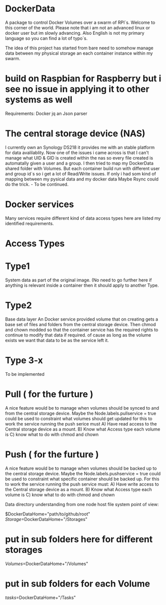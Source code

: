 # DockerData
A package to control Docker Volumes over a swarm of RPI´s.
Welcome to this corner of the world.
Please note that i am not an advanced linux or docker user but im slowly advancing.
Also English is not my primary language so you can find a lot of typo´s.

The idea of this project has started from bare need to somehow manage data between my physical storage an each container instance within my swarm.

# build on Raspbian for Raspberry but i see no issue in applying it to other systems as well
Requirements:
  Docker
  jq    an Json parser
# The central storage device (NAS)
I currently own an Synology DS218 it provides me with an stable platform for data avalilablity.
Now one of the issues i came across is that I can't manage what UID & GID is created within the nas
so every file created is automatally given a user and a group.
I then tried to map my DockerData shared folder with Volumes.
But each container build run with different user and group id´s so i get a lot of Read/Write issues.
If only i had som kind of mapping between my pysical data and my docker data
Maybe Rsync could do the trick. - To be continued.


# Docker services
Many services require different kind of data access types
here are listed my identified requirements.

# Access Types

  # Type1
System data as part of the original image. (No need to go further here if anything is relevant inside a container then it should apply to another Type.

  # Type2
Base data layer
An Docker service provided volume that on creating gets a base set of files and folders from the central storage device. 
Then chmod and chown modded so that the container service has the required rights to continue to modify that data if required.
of cause as long as the volume exists we want that data to be as the service left it.

  # Type 3-x 
To be implemented


# Pull ( for the furture )
A nice feature would be to manage when volumes should be synced to and from the central storage device.
Maybe the Node.labels.pullservice = true could be used to constraint what volumes should get updated
for this to work the service running the push serice must 
 A) Have read access to the Central storage device as a mount.
 B) Know what Access type each volume is
 C) know what to do with chmod and chown
  
  
# Push ( for the furture )
A nice feature would be to manage when volumes should be backed up to the central storage device.
Maybe the Node.labels.pushservice = true could be used to constraint what specific container should be backed up.
For this to work the service running the push service must: 
 A) Have write access to the Central storage device as a mount.
 B) Know what Access type each volume is
 C) know what to do with chmod and chown


Data directory understanding from one node host file system point of view:

$DockerDataHome="path/to/github/root"
$Storage=$DockerDataHome+"/Storages"
 # put in sub folders here for different storages
$Volumes=$DockerDataHome+"/Volumes"
# put in sub folders for each Volume
$tasks=$DockerDataHome+"/Tasks"


